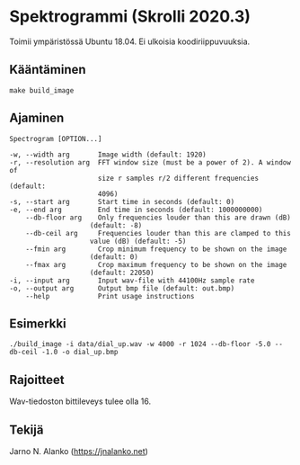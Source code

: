 # Spektrogrammi (Skrolli 2020.3)

Toimii ympäristössä Ubuntu 18.04. Ei ulkoisia koodiriippuvuuksia.

## Kääntäminen

```
make build_image
```

## Ajaminen

```
Spectrogram [OPTION...]

-w, --width arg       Image width (default: 1920)
-r, --resolution arg  FFT window size (must be a power of 2). A window of
                      size r samples r/2 different frequencies (default:
                      4096)
-s, --start arg       Start time in seconds (default: 0)
-e, --end arg         End time in seconds (default: 1000000000)
    --db-floor arg    Only frequencies louder than this are drawn (dB)
                    (default: -8)
    --db-ceil arg     Frequencies louder than this are clamped to this
                    value (dB) (default: -5)
    --fmin arg        Crop minimum frequency to be shown on the image
                    (default: 0)
    --fmax arg        Crop maximum frequency to be shown on the image
                    (default: 22050)
-i, --input arg       Input wav-file with 44100Hz sample rate
-o, --output arg      Output bmp file (default: out.bmp)
    --help            Print usage instructions

```

## Esimerkki

```
./build_image -i data/dial_up.wav -w 4000 -r 1024 --db-floor -5.0 --db-ceil -1.0 -o dial_up.bmp
```

## Rajoitteet

Wav-tiedoston bittileveys tulee olla 16.

## Tekijä

Jarno N. Alanko (https://jnalanko.net)